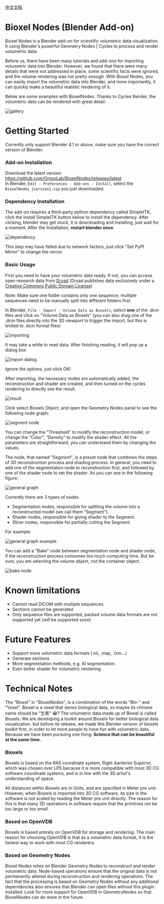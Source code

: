 [中文文档](https://uj6xfhbzp0.feishu.cn/wiki/Qx3VwHuNPimeI8kr6nDcvl1DnHf?from=from_copylink)

# Bioxel Nodes (Blender Add-on)

Bioxel Nodes is a Blender add-on for scientific volumetric data visualization. It using Blender's powerful Geometry Nodes | Cycles to process and render volumetric data.

Before us, there have been many tutorials and add-ons for importing volumetric data into Blender. However, we found that there were many details that were not addressed in place, some scientific facts were ignored, and the volume rendering was not pretty enough. With Bioxel Nodes, you can easily import the volumetric data into Blender, and more importantly, it can quickly make a beautiful realistic rendering of it.

Below are some examples with BioxelNodes. Thanks to Cycles Render, the volumetric data can be rendered with great detail:

![gallery](docs/images/gallery.png)

# Getting Started

Currently only support Blender 4.1 or above, make sure you have the correct version of Blender.

### Add-on Installation

Download the latest version https://github.com/OmooLab/BioxelNodes/releases/latest  
In Blender, `Edit - Preferences - Add-ons - Install`, select the `BioxelNodes_{version}.zip` you just downloaded.

### Dependency Installation

The add-on requires a third-party python dependency called SimpleITK, click the Install SimpleITK button below to install the dependency. After clicking, blender may get stuck, it is downloading and installing, just wait for a moment. After the Installation, **restart blender once**.

![dependency](docs/images/dependency.png)

This step may have failed due to network factors, just click "Set PyPI Mirror" to change the mirror.

### Basic Usage

First you need to have your volumetric data ready. If not, you can access open research data from [Dryad](https://datadryad.org) (Dryad publishes data exclusively under a [Creative Commons Public Domain License](https://creativecommons.org/public-domain/cc0/))

Note: Make sure one folder contains only one sequence, multiple sequences need to be manually split into different folders first.

In Blender, `File - Import - Volume Data as Biovels`, select **one** of the .dcm files and click on "Volume Data as Bioxels" (you can also drag one of the .dcm files directly into the 3D viewport to trigger the import, but this is limited to .dcm format files)

![importing](docs/images/importing.png)

It may take a while to read data. After finishing reading, it will pop up a dialog box

![import dialog](docs/images/import_dialog.png)

Ignore the options, just click OK!

After importing, the necessary nodes are automatically added, the reconstruction and shader are created, and then turned on the cycles rendering to directly see the result.

![result](docs/images/result.png)

Click select Bioxels Object, and open the Geometry Nodes panel to see the following node graph:

![segment node](docs/images/segment_node.png)

You can change the "Threshold" to modify the reconstruction model, or change the "Color", "Density" to modify the shader effect. All the parameters are straightforward, you can understand them by changing the values.

The node, that named "Segment", is a preset node that combines the steps of 3D reconstruction process and shading process. In general, you need to add one of the segmentation node to reconstruction first, and followed by one of the shader node to set the shader. As you can see in the following figure:

![general graph](docs/images/general_graph.png)

Currently there are 3 types of nodes

- Segmentation nodes, responsible for splitting the volume into a reconstructed model (we call them "Segment").
- Shader nodes, responsible for giving shader to the Segment.
- Slicer nodes, responsible for partially cutting the Segment.

For example:

![general graph example](docs/images/general_graph_example.png)

You can add a "Bake" node between segmentation node and shader node, if the reconstruction process consumes too much computing time. But be sure, you are selecting the volume object, not the container object.

![bake node](docs/images/bake_node.png)

# Known limitations

- Cannot read DICOM with multiple sequences.
- Sections cannot be generated
- Only sequence files are supported, packed volume data formats are not supported yet (will be supported soon)

# Future Features

- Support more volumetric data formats (.nii, .map, .txm...)
- Generate sections
- More segmentation methods, e.g. AI segmentation.
- Even better shader for volumetric rendering

# Technical Notes

The "Bioxel" in "BioxelNodes", is a combination of the words "Bio-" and "Voxel". Bioxel is a voxel that stores biological data, so maybe its chinese name should be "生素" 😂? The volumetric data made up of Bioxel is called Bioxels. We are developing a toolkit around Bioxels for better biological data visualization. but before its release, we made this Blender version of bioxels toolkit first, in order to let more people to have fun with volumetric data. Because we have been pursuing one thing:
**Science that can be beautiful at the same time.**

### Bioxels

Bioxels is based on the RAS coordinate system, Right Aanterior Superior, which was chosen over LPS because it is more compatible with most 3D CG software coordinate systems, and is in line with the 3D artist's understanding of space.

All distances within Bioxels are in Units, and are specified in Meter pre unit. However, when Bioxels is imported into 3D CG software, its size in the software is not scaled by reading the Meter pre unit directly. The reason for this is that many 3D operations in software require that the primtives not be too large or too small.

### Based on OpenVDB

Bioxels is based entirely on OpenVDB for storage and rendering. The main reason for choosing OpenVDB is that as a volumetric data format, it is the fastest way to work with most CG renderers.

### Based on Geometry Nodes

Bioxel Nodes relies on Blender Geometry Nodes to reconstruct and render volumetric data. Node-based operations ensure that the original data is not permanently altered during reconstruction and rendering operations. The fact that the processing is based on Geometry Nodes without any additional dependencies also ensures that Blender can open files without this plugin installed. Look for more support for OpenVDB in GeometryNodes so that BioxelNodes can do more in the future.
